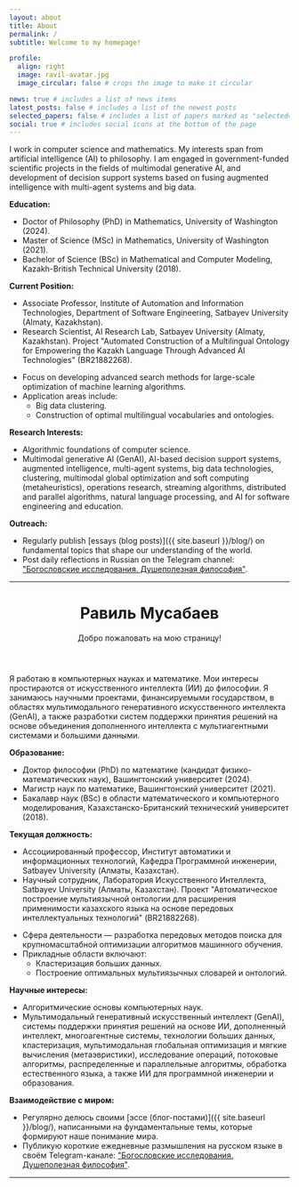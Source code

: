 ```yaml
---
layout: about
title: About
permalink: /
subtitle: Welcome to my homepage!

profile:
  align: right
  image: ravil-avatar.jpg
  image_circular: false # crops the image to make it circular

news: true # includes a list of news items
latest_posts: false # includes a list of the newest posts
selected_papers: false # includes a list of papers marked as "selected={true}"
social: true # includes social icons at the bottom of the page
---
```


I work in computer science and mathematics. My interests span from artificial intelligence (AI) to philosophy. I am engaged in government-funded scientific projects in the fields of multimodal generative AI, and development of decision support systems based on fusing augmented intelligence with multi-agent systems and big data.

**Education:**

- Doctor of Philosophy (PhD) in Mathematics, University of Washington (2024).
- Master of Science (MSc) in Mathematics, University of Washington (2021).
- Bachelor of Science (BSc) in Mathematical and Computer Modeling, Kazakh-British Technical University (2018).

**Current Position:**

- Associate Professor, Institute of Automation and Information Technologies, Department of Software Engineering, Satbayev University (Almaty, Kazakhstan).
- Research Scientist, AI Research Lab, Satbayev University (Almaty, Kazakhstan). Project "Automated Construction of a Multilingual Ontology for Empowering the Kazakh Language Through Advanced AI Technologies" (BR21882268).
<!---
Moscow Software Development Tools Cloud Technology Lab, Huawei Russian Research Institute, Moscow, Russia.
Focus on developing and implementing advanced deep learning models: transformers, graph neural networks (GNNs), large language models (LLMs).
-->
- Focus on developing advanced search methods for large-scale optimization of machine learning algorithms.
- Application areas include:
  - Big data clustering.
  - Construction of optimal multilingual vocabularies and ontologies.

**Research Interests:**

- Algorithmic foundations of computer science.
- Multimodal generative AI (GenAI), AI-based decision support systems, augmented intelligence, multi-agent systems, big data technologies, clustering, multimodal global optimization and soft computing (metaheuristics), operations research, streaming algorithms, distributed and parallel algorithms, natural language processing, and AI for software engineering and education.

**Outreach:**

- Regularly publish [essays (blog posts)]({{ site.baseurl }}/blog/) on fundamental topics that shape our understanding of the world.
- Post daily reflections in Russian on the Telegram channel: ["Богословские исследования. Душеполезная философия"](https://t.me/God_Equals_Love).

---

<header class="post-header">
      <h1 class="post-title">
        <span class="font-weight-bold">Равиль</span> Мусабаев
      </h1>
      <p class="desc">Добро пожаловать на мою страницу!</p>
</header>

Я работаю в компьютерных науках и математике. Мои интересы простираются от искусственного интеллекта (ИИ) до философии. Я занимаюсь научными проектами, финансируемыми государством, в областях мультимодального генеративного искусственного интеллекта (GenAI), а также разработки систем поддержки принятия решений на основе объединения дополненного интеллекта с мультиагентными системами и большими данными.

**Образование:**

- Доктор философии (PhD) по математике (кандидат физико-математических наук), Вашингтонский университет (2024).
- Магистр наук по математике, Вашингтонский университет (2021).
- Бакалавр наук (BSc) в области математического и компьютерного моделирования, Казахстанско-Британский технический университет (2018).

**Текущая должность:**
- Ассоциированный профессор, Институт автоматики и информационных технологий, Кафедра Программной инженерии, Satbayev University (Алматы, Казахстан).
- Научный сотрудник, Лаборатория Искусственного Интеллекта, Satbayev University (Алматы, Казахстан). Проект "Автоматическое построение мультиязычной онтологии для расширения применимости казахского языка на основе передовых интеллектуальных технологий" (BR21882268).
<!---
Научный сотрудник, Московская лаборатория облачных технологий и инструментов разработки программного обеспечения, Научно-исследовательский институт Huawei, Москва, Россия.
разработка и внедрение передовых моделей глубокого обучения: трансформеры, графовые нейронные сети (GNNs), большие языковые модели (LLMs).
-->
- Сфера деятельности &mdash; разработка передовых методов поиска для крупномасштабной оптимизации алгоритмов машинного обучения.
- Прикладные области включают:
  - Кластеризация больших данных.
  - Построение оптимальных мультиязычных словарей и онтологий.

**Научные интересы:**

- Алгоритмические основы компьютерных наук.
- Мультимодальный генеративный искусственный интеллект (GenAI), системы поддержки принятия решений на основе ИИ, дополненный интеллект, многоагентные системы, технологии больших данных, кластеризация, мультимодальная глобальная оптимизация и мягкие вычисления (метаэвристики), исследование операций, потоковые алгоритмы, распределенные и параллельные алгоритмы, обработка естественного языка, а также ИИ для программной инженерии и образования.

**Взаимодействие с миром:**

- Регулярно делюсь своими [эссе (блог-постами)]({{ site.baseurl }}/blog/), написанными на фундаментальные темы, которые формируют наше понимание мира.
- Публикую короткие ежедневные размышления на русском языке в своём Telegram-канале: ["Богословские исследования. Душеполезная философия"](https://t.me/God_Equals_Love).

---